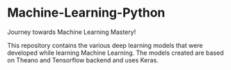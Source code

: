 # Machine-Learning-Python
Journey towards Machine Learning Mastery!

This repository contains the various deep learning models that were developed while learning Machine Learning.
The models created are based on Theano and Tensorflow backend and uses Keras.
